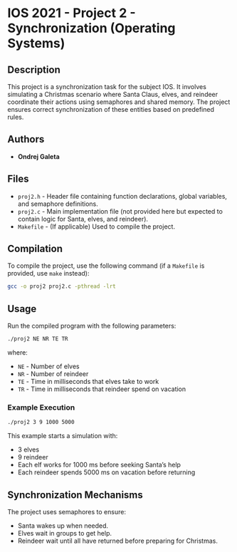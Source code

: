 # IOS 2021 - Project 2 - Synchronization (Operating Systems)

## Description
This project is a synchronization task for the subject IOS. It involves simulating a Christmas scenario where Santa Claus, elves, and reindeer coordinate their actions using semaphores and shared memory. The project ensures correct synchronization of these entities based on predefined rules.

## Authors
- **Ondrej Galeta**

## Files
- `proj2.h` - Header file containing function declarations, global variables, and semaphore definitions.
- `proj2.c` - Main implementation file (not provided here but expected to contain logic for Santa, elves, and reindeer).
- `Makefile` - (If applicable) Used to compile the project.

## Compilation
To compile the project, use the following command (if a `Makefile` is provided, use `make` instead):
```sh
gcc -o proj2 proj2.c -pthread -lrt
```

## Usage
Run the compiled program with the following parameters:
```sh
./proj2 NE NR TE TR
```
where:
- `NE` - Number of elves
- `NR` - Number of reindeer
- `TE` - Time in milliseconds that elves take to work
- `TR` - Time in milliseconds that reindeer spend on vacation

### Example Execution
```sh
./proj2 3 9 1000 5000
```
This example starts a simulation with:
- 3 elves
- 9 reindeer
- Each elf works for 1000 ms before seeking Santa’s help
- Each reindeer spends 5000 ms on vacation before returning

## Synchronization Mechanisms
The project uses semaphores to ensure:
- Santa wakes up when needed.
- Elves wait in groups to get help.
- Reindeer wait until all have returned before preparing for Christmas.

